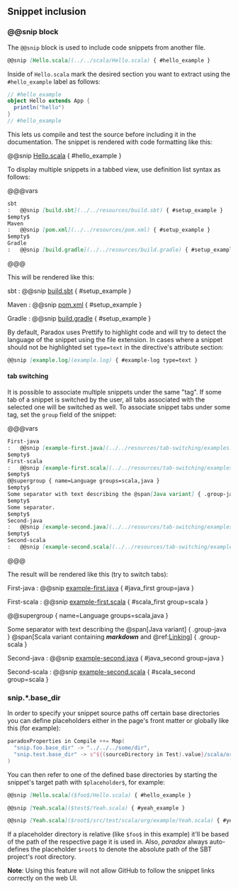 Snippet inclusion
-----------------

### @@snip block

The `@@snip` block is used to include code snippets from another file.

```markdown
@@snip [Hello.scala](../../scala/Hello.scala) { #hello_example }
```

Inside of `Hello.scala` mark the desired section you want to extract using the `#hello_example` label as follows:

```scala
// #hello_example
object Hello extends App {
  println("hello")
}
// #hello_example
```

This lets us compile and test the source before including it in the documentation.
The snippet is rendered with code formatting like this:

@@snip [Hello.scala](../../scala/Hello.scala) { #hello_example }

To display multiple snippets in a tabbed view, use definition list syntax as follows:

@@@vars
```markdown
sbt
:   @@snip [build.sbt](../../resources/build.sbt) { #setup_example }
$empty$
Maven
:   @@snip [pom.xml](../../resources/pom.xml) { #setup_example }
$empty$
Gradle
:   @@snip [build.gradle](../../resources/build.gradle) { #setup_example }
```
@@@

This will be rendered like this:

sbt
:   @@snip [build.sbt](../../resources/build.sbt) { #setup_example }

Maven
:   @@snip [pom.xml](../../resources/pom.xml) { #setup_example }

Gradle
:   @@snip [build.gradle](../../resources/build.gradle) { #setup_example }

By default, Paradox uses Prettify to highlight code and will try to detect the
language of the snippet using the file extension. In cases where a snippet
should not be highlighted set `type=text` in the directive's attribute section:

```markdown
@@snip [example.log](example.log) { #example-log type=text }
```

#### tab switching

It is possible to associate multiple snippets under the same "tag". If some tab of a snippet is switched by the user, all tabs associated with the selected one will be switched as well. To associate snippet tabs under some tag, set the `group` field of the snippet:

@@@vars
```markdown
First-java
:   @@snip [example-first.java](../../resources/tab-switching/examples.java) { #java_first group=java }
$empty$
First-scala
:   @@snip [example-first.scala](../../resources/tab-switching/examples.scala) { #scala_first group=scala }
$empty$
@@supergroup { name=Language groups=scala,java }
$empty$
Some separator with text describing the @span[Java variant] { .group-java } @span[Scala variant containing ***markdown*** and @ref:[Linking](linking.md)] { .group-scala }
$empty$
Some separator.
$empty$
Second-java
:   @@snip [example-second.java](../../resources/tab-switching/examples.java) { #java_second group=java }
$empty$
Second-scala
:   @@snip [example-second.scala](../../resources/tab-switching/examples.scala) { #scala_second group=scala }
```
@@@

The result will be rendered like this (try to switch tabs):

First-java
:   @@snip [example-first.java](../../resources/tab-switching/examples.java) { #java_first group=java }

First-scala
:   @@snip [example-first.scala](../../resources/tab-switching/examples.scala) { #scala_first group=scala }

@@supergroup { name=Language groups=scala,java }

Some separator with text describing the @span[Java variant] { .group-java } @span[Scala variant containing ***markdown*** and @ref:[Linking](linking.md)] { .group-scala }

Second-java
:   @@snip [example-second.java](../../resources/tab-switching/examples.java) { #java_second group=java }

Second-scala
:   @@snip [example-second.scala](../../resources/tab-switching/examples.scala) { #scala_second group=scala }


### snip.*.base_dir

In order to specify your snippet source paths off certain base directories you can define placeholders
either in the page's front matter or globally like this (for example):

```sbt
paradoxProperties in Compile ++= Map(
  "snip.foo.base_dir" -> "../../../some/dir",
  "snip.test.base_dir" -> s"${(sourceDirectory in Test).value}/scala/org/example"
)
```

You can then refer to one of the defined base directories by starting the snippet's target path with `$placeholder$`,
for example:

```markdown
@@snip [Hello.scala]($foo$/Hello.scala) { #hello_example }

@@snip [Yeah.scala]($test$/Yeah.scala) { #yeah_example }

@@snip [Yeah.scala]($root$/src/test/scala/org/example/Yeah.scala) { #yeah_example }
```

If a placeholder directory is relative (like `$foo$` in this example) it'll be based of the path of the respective page
it is used in. Also, *paradox* always auto-defines the placeholder `$root$` to denote the absolute path of the
SBT project's root directory.

**Note**: Using this feature will not allow GitHub to follow the snippet links correctly on the web UI.
